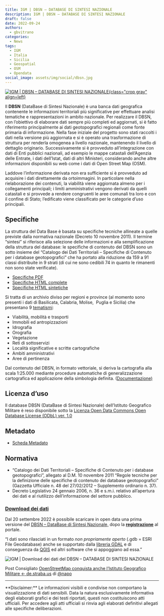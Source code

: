 ```yaml
---
title: IGM | DBSN – DATABASE DI SINTESI NAZIONALE
description: IGM | DBSN – DATABASE DI SINTESI NAZIONALE
draft: false
date: 2022-09-24
authors:
  - gbvitrano
categories:
  - News
tags:
  - IGM
  - Italia
  - Sicilia
  - Geospatial
  - OSM
  - Opendata
social_image: assets/img/social/dbsn.jpg 
--- 
```

<style>
.md-typeset code { background-color: #fff0;}  
.md-typeset pre>code { background-color: #fff0;}  
</style>
[![IGM | DBSN – DATABASE DI SINTESI NAZIONALE](dbsn.jpg "Italia | IGM | DBSN – DATABASE DI SINTESI NAZIONALE" ){class="crop gray" align=left}](index.md) 

Il **DBSN** (DataBase di Sintesi Nazionale) è una banca dati geografica contenente le informazioni territoriali più significative per effettuare analisi tematiche e rappresentazioni in ambito nazionale. Per realizzare il DBSN, con l’obiettivo di elaborare dati sempre più completi ed aggiornati, si è fatto riferimento principalmente ai dati geotopografici regionali come fonte primaria di informazione. Nella fase iniziale del progetto sono stati raccolti i dati nella versione più aggiornata e si è operato una trasformazione di struttura per renderla omogenea a livello nazionale,<!-- more --> mantenendo il livello di dettaglio originario.   Successivamente si è provveduto all’integrazione con dati di Enti pubblici nazionali, ad esempio le mappe catastali dell’Agenzia delle Entrate, i dati dell’Istat, dati di altri Ministeri, considerando anche altre informazioni disponibili su web come i dati di Open Street Map (OSM).

Laddove l’informazione derivata non era sufficiente si è provveduto ad acquisire i dati direttamente da ortoimmagini. In particolare nella rielaborazione dei contenuti, la viabilità viene aggiornata almeno per i collegamenti principali; i limiti amministrativi vengono derivati da quelli catastali e si provvede a rendere congruenti le aree comunali tra loro e con il confine di Stato; l’edificato viene classificato per le categorie d’uso principali.

## Specifiche
La struttura del Data Base è basata su specifiche tecniche allineate a quelle previste dalla normativa nazionale (Decreto 10 novembre 2011). Il termine “sintesi” si riferisce alla selezione delle informazioni e alla semplificazione della struttura del database: le specifiche di contenuto del DBSN sono un sotto insieme del “Catalogo dei Dati Territoriali – Specifiche di Contenuto per i database geotopografici” che ha portato alla riduzione da 159 a 91 classi distribuite in 9 strati (di cui ne sono cedibili 74 in quanto le rimanenti non sono state verificate).

* [Specifiche PDF](https://www.igmi.org/boaga_caloger_api4242_rosbind/dbsn/dbsn_specs.pdf)
* [Specifiche HTML complete](https://www.igmi.org/boaga_caloger_api4242_rosbind/dbsn/dbsn_specs_all.html)
* [Specifiche HTML sintetiche](https://www.igmi.org/boaga_caloger_api4242_rosbind/dbsn/dbsn_specs_redux.html)

Si tratta di un archivio diviso per regioni e province (al momento sono presenti i dati di Basilicata, Calabria, Molise,  Puglia e Sicilia) che presentano 9 [tematismi](https://www.igmi.org/boaga_caloger_api4242_rosbind/dbsn/dbsn_specs_redux.html):

* Viabilità, mobilità e trasporti
* Immobili ed antropizzazioni
* Idrografia
* Orografia
* Vegetazione
* Reti di sottoservizi
* Località significative e scritte cartografiche
* Ambiti amministrativi
* Aree di pertinenza

Dal contenuto del DBSN, in formato vettoriale, si deriva la cartografia alla scala 1:25.000 mediante procedure automatiche di generalizzazione cartografica ed applicazione della simbologia definita. ([Documentazione)](https://www.igmi.org/boaga_caloger_api4242_rosbind/dbsn/dbsn_specs_all.html)

## Licenza d’uso
Il database DBSN (DataBase di Sintesi Nazionale) dell’Istituto Geografico Militare è reso disponibile sotto la [Licenza Open Data Commons Open Database License (ODbL) ver. 1.0](https://opendatacommons.org/licenses/odbl/1-0/)

## Metadato

* [Scheda Metadato](https://www.igmi.org/boaga_caloger_api4242_rosbind/dbsn/scheda.xml)
## Normativa

* “Catalogo dei Dati Territoriali – Specifiche di Contenuto per i database geotopografici”, allegato al D.M. 10 novembre 2011 “Regole tecniche per la definizione delle specifiche di contenuto dei database geotopografici” (Gazzetta Ufficiale n. 48 del 27/02/2012 – Supplemento ordinario n. 37).
* Decreto Legislativo 24 gennaio 2006, n. 36 e s.m.i. relativo all’apertura dei dati e al riutilizzo dell’informazione del settore pubblico.
### **[Download dei dati](https://www.igmi.org/acl_users/credentials_cookie_auth/require_login?came_from=https%3A//www.igmi.org/it/dbsn-database-di-sintesi-nazionale/raccolta-richiesta-di-download/%2B%2Badd%2B%2Bplanetek.igm_types.consenso_informato)**
Dal 20 settembre 2022 è possibile scaricare in open data una prima versione del [DBSN – DataBase di Sintesi Nazionale,](https://www.igmi.org/it/dbsn-database-di-sintesi-nazionale) dopo la **[registrazione](https://www.igmi.org/acl_users/credentials_cookie_auth/require_login?came_from=https%3A//www.igmi.org/it/dbsn-database-di-sintesi-nazionale/raccolta-richiesta-di-download/%2B%2Badd%2B%2Bplanetek.igm_types.consenso_informato)** al portale.

“I dati sono rilasciati in un formato _non propriamente aperto_ (.gdb = ESRI File Geodatabase) anche se supportato dalla [libreria GDAL](https://gdal.org/drivers/vector/openfilegdb.html) e di conseguenza da [QGIS](https://www.qgis.org/it/site/) ed altri software che si appoggiano ad essa.”


![IGM | Download dei dati del DBSN – DATABASE DI SINTESI NAZIONALE](scarica.webp "IGM | Download dei dati del DBSN – DATABASE DI SINTESI NAZIONALE")

Post Consigliato [OpenStreetMap conquista anche l’Istituto Geografico Militare ← de.straba.us](https://de.straba.us/openstreetmap-conquista-anche-listituto-geografico-militare/) di [@napo](https://twitter.com/napo)

<hr>
**Disclaimer:** Le informazioni visibili e condivise non comportano la visualizzazione di dati sensibili. Data la natura esclusivamente informativa degli elaborati grafici e dei testi riportati, questi non costituiscono atti ufficiali. Per accedere agli atti ufficiali si rinvia agli elaborati definitivi allegati alle specifiche deliberazioni.